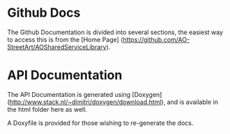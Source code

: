 # Github Docs

The Github Documentation is divided into several sections, the easiest way to access this is from the [Home Page] (https://github.com/AO-StreetArt/AOSharedServiceLibrary).

# API Documentation

The API Documentation is generated using [Doxygen] (http://www.stack.nl/~dimitri/doxygen/download.html), and is available in the html folder here as well.

A Doxyfile is provided for those wishing to re-generate the docs.
